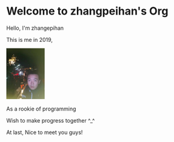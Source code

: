 # Welcome to zhangpeihan's Org

Hello, I'm zhangepihan

This is me in 2019, 

<img src="pic/climb.jpg" alt="climb huashan" width="20%" />

As a rookie of programming

Wish to make progress together ^_^

At last, Nice to meet you guys!